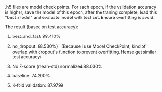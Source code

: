 .h5 files are model check points. For each epoch, if the validation accuracy is higher, save the model of this epoch, after the traning complete, load this "best_model" and evaluate model with test set. Ensure overfitting is avoid.

The result (based on test accuracy):
1. best_and_fast: 88.410%
2. no_dropout: 88.530%） (Because I use Model CheckPoint, kind of overlap with dropout's function to prevent overfitting. Hense get similar test accuracy)
3. No Z-score (mean-std) normalized:88.030%
4. baseline: 74.200%

5. K-fold validation: 87.9799
